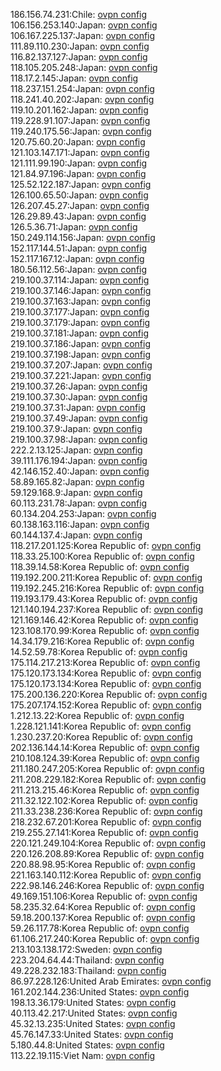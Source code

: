 186.156.74.231:Chile: [ovpn config](vpn/186_156_74_231.ovpn)  
106.156.253.140:Japan: [ovpn config](vpn/106_156_253_140.ovpn)  
106.167.225.137:Japan: [ovpn config](vpn/106_167_225_137.ovpn)  
111.89.110.230:Japan: [ovpn config](vpn/111_89_110_230.ovpn)  
116.82.137.127:Japan: [ovpn config](vpn/116_82_137_127.ovpn)  
118.105.205.248:Japan: [ovpn config](vpn/118_105_205_248.ovpn)  
118.17.2.145:Japan: [ovpn config](vpn/118_17_2_145.ovpn)  
118.237.151.254:Japan: [ovpn config](vpn/118_237_151_254.ovpn)  
118.241.40.202:Japan: [ovpn config](vpn/118_241_40_202.ovpn)  
119.10.201.162:Japan: [ovpn config](vpn/119_10_201_162.ovpn)  
119.228.91.107:Japan: [ovpn config](vpn/119_228_91_107.ovpn)  
119.240.175.56:Japan: [ovpn config](vpn/119_240_175_56.ovpn)  
120.75.60.20:Japan: [ovpn config](vpn/120_75_60_20.ovpn)  
121.103.147.171:Japan: [ovpn config](vpn/121_103_147_171.ovpn)  
121.111.99.190:Japan: [ovpn config](vpn/121_111_99_190.ovpn)  
121.84.97.196:Japan: [ovpn config](vpn/121_84_97_196.ovpn)  
125.52.122.187:Japan: [ovpn config](vpn/125_52_122_187.ovpn)  
126.100.65.50:Japan: [ovpn config](vpn/126_100_65_50.ovpn)  
126.207.45.27:Japan: [ovpn config](vpn/126_207_45_27.ovpn)  
126.29.89.43:Japan: [ovpn config](vpn/126_29_89_43.ovpn)  
126.5.36.71:Japan: [ovpn config](vpn/126_5_36_71.ovpn)  
150.249.114.156:Japan: [ovpn config](vpn/150_249_114_156.ovpn)  
152.117.144.51:Japan: [ovpn config](vpn/152_117_144_51.ovpn)  
152.117.167.12:Japan: [ovpn config](vpn/152_117_167_12.ovpn)  
180.56.112.56:Japan: [ovpn config](vpn/180_56_112_56.ovpn)  
219.100.37.114:Japan: [ovpn config](vpn/219_100_37_114.ovpn)  
219.100.37.146:Japan: [ovpn config](vpn/219_100_37_146.ovpn)  
219.100.37.163:Japan: [ovpn config](vpn/219_100_37_163.ovpn)  
219.100.37.177:Japan: [ovpn config](vpn/219_100_37_177.ovpn)  
219.100.37.179:Japan: [ovpn config](vpn/219_100_37_179.ovpn)  
219.100.37.181:Japan: [ovpn config](vpn/219_100_37_181.ovpn)  
219.100.37.186:Japan: [ovpn config](vpn/219_100_37_186.ovpn)  
219.100.37.198:Japan: [ovpn config](vpn/219_100_37_198.ovpn)  
219.100.37.207:Japan: [ovpn config](vpn/219_100_37_207.ovpn)  
219.100.37.221:Japan: [ovpn config](vpn/219_100_37_221.ovpn)  
219.100.37.26:Japan: [ovpn config](vpn/219_100_37_26.ovpn)  
219.100.37.30:Japan: [ovpn config](vpn/219_100_37_30.ovpn)  
219.100.37.31:Japan: [ovpn config](vpn/219_100_37_31.ovpn)  
219.100.37.49:Japan: [ovpn config](vpn/219_100_37_49.ovpn)  
219.100.37.9:Japan: [ovpn config](vpn/219_100_37_9.ovpn)  
219.100.37.98:Japan: [ovpn config](vpn/219_100_37_98.ovpn)  
222.2.13.125:Japan: [ovpn config](vpn/222_2_13_125.ovpn)  
39.111.176.194:Japan: [ovpn config](vpn/39_111_176_194.ovpn)  
42.146.152.40:Japan: [ovpn config](vpn/42_146_152_40.ovpn)  
58.89.165.82:Japan: [ovpn config](vpn/58_89_165_82.ovpn)  
59.129.168.9:Japan: [ovpn config](vpn/59_129_168_9.ovpn)  
60.113.231.78:Japan: [ovpn config](vpn/60_113_231_78.ovpn)  
60.134.204.253:Japan: [ovpn config](vpn/60_134_204_253.ovpn)  
60.138.163.116:Japan: [ovpn config](vpn/60_138_163_116.ovpn)  
60.144.137.4:Japan: [ovpn config](vpn/60_144_137_4.ovpn)  
118.217.201.125:Korea Republic of: [ovpn config](vpn/118_217_201_125.ovpn)  
118.33.25.100:Korea Republic of: [ovpn config](vpn/118_33_25_100.ovpn)  
118.39.14.58:Korea Republic of: [ovpn config](vpn/118_39_14_58.ovpn)  
119.192.200.211:Korea Republic of: [ovpn config](vpn/119_192_200_211.ovpn)  
119.192.245.216:Korea Republic of: [ovpn config](vpn/119_192_245_216.ovpn)  
119.193.179.43:Korea Republic of: [ovpn config](vpn/119_193_179_43.ovpn)  
121.140.194.237:Korea Republic of: [ovpn config](vpn/121_140_194_237.ovpn)  
121.169.146.42:Korea Republic of: [ovpn config](vpn/121_169_146_42.ovpn)  
123.108.170.99:Korea Republic of: [ovpn config](vpn/123_108_170_99.ovpn)  
14.34.179.216:Korea Republic of: [ovpn config](vpn/14_34_179_216.ovpn)  
14.52.59.78:Korea Republic of: [ovpn config](vpn/14_52_59_78.ovpn)  
175.114.217.213:Korea Republic of: [ovpn config](vpn/175_114_217_213.ovpn)  
175.120.173.134:Korea Republic of: [ovpn config](vpn/175_120_173_134.ovpn)  
175.120.173.134:Korea Republic of: [ovpn config](vpn/175_120_173_134.ovpn)  
175.200.136.220:Korea Republic of: [ovpn config](vpn/175_200_136_220.ovpn)  
175.207.174.152:Korea Republic of: [ovpn config](vpn/175_207_174_152.ovpn)  
1.212.13.22:Korea Republic of: [ovpn config](vpn/1_212_13_22.ovpn)  
1.228.121.141:Korea Republic of: [ovpn config](vpn/1_228_121_141.ovpn)  
1.230.237.20:Korea Republic of: [ovpn config](vpn/1_230_237_20.ovpn)  
202.136.144.14:Korea Republic of: [ovpn config](vpn/202_136_144_14.ovpn)  
210.108.124.39:Korea Republic of: [ovpn config](vpn/210_108_124_39.ovpn)  
211.180.247.205:Korea Republic of: [ovpn config](vpn/211_180_247_205.ovpn)  
211.208.229.182:Korea Republic of: [ovpn config](vpn/211_208_229_182.ovpn)  
211.213.215.46:Korea Republic of: [ovpn config](vpn/211_213_215_46.ovpn)  
211.32.122.102:Korea Republic of: [ovpn config](vpn/211_32_122_102.ovpn)  
211.33.238.236:Korea Republic of: [ovpn config](vpn/211_33_238_236.ovpn)  
218.232.67.201:Korea Republic of: [ovpn config](vpn/218_232_67_201.ovpn)  
219.255.27.141:Korea Republic of: [ovpn config](vpn/219_255_27_141.ovpn)  
220.121.249.104:Korea Republic of: [ovpn config](vpn/220_121_249_104.ovpn)  
220.126.208.89:Korea Republic of: [ovpn config](vpn/220_126_208_89.ovpn)  
220.88.98.95:Korea Republic of: [ovpn config](vpn/220_88_98_95.ovpn)  
221.163.140.112:Korea Republic of: [ovpn config](vpn/221_163_140_112.ovpn)  
222.98.146.246:Korea Republic of: [ovpn config](vpn/222_98_146_246.ovpn)  
49.169.151.106:Korea Republic of: [ovpn config](vpn/49_169_151_106.ovpn)  
58.235.32.64:Korea Republic of: [ovpn config](vpn/58_235_32_64.ovpn)  
59.18.200.137:Korea Republic of: [ovpn config](vpn/59_18_200_137.ovpn)  
59.26.117.78:Korea Republic of: [ovpn config](vpn/59_26_117_78.ovpn)  
61.106.217.240:Korea Republic of: [ovpn config](vpn/61_106_217_240.ovpn)  
213.103.138.172:Sweden: [ovpn config](vpn/213_103_138_172.ovpn)  
223.204.64.44:Thailand: [ovpn config](vpn/223_204_64_44.ovpn)  
49.228.232.183:Thailand: [ovpn config](vpn/49_228_232_183.ovpn)  
86.97.228.126:United Arab Emirates: [ovpn config](vpn/86_97_228_126.ovpn)  
161.202.144.236:United States: [ovpn config](vpn/161_202_144_236.ovpn)  
198.13.36.179:United States: [ovpn config](vpn/198_13_36_179.ovpn)  
40.113.42.217:United States: [ovpn config](vpn/40_113_42_217.ovpn)  
45.32.13.235:United States: [ovpn config](vpn/45_32_13_235.ovpn)  
45.76.147.33:United States: [ovpn config](vpn/45_76_147_33.ovpn)  
5.180.44.8:United States: [ovpn config](vpn/5_180_44_8.ovpn)  
113.22.19.115:Viet Nam: [ovpn config](vpn/113_22_19_115.ovpn)  
